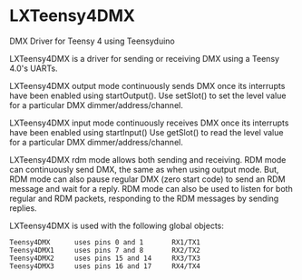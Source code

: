 # LXTeensy4DMX
DMX Driver for Teensy 4 using Teensyduino

   LXTeensy4DMX is a driver for sending or receiving DMX using a Teensy 4.0's UARTs.
   
   LXTeensy4DMX output mode continuously sends DMX once its interrupts have been enabled using startOutput().
   Use setSlot() to set the level value for a particular DMX dimmer/address/channel.
   
   LXTeensy4DMX input mode continuously receives DMX once its interrupts have been enabled using startInput()
   Use getSlot() to read the level value for a particular DMX dimmer/address/channel.
   
   LXTeensy4DMX rdm mode allows both sending and receiving. RDM mode can continuously send DMX, the same as when using output mode.  But, RDM mode can also pause regular DMX (zero start code) to send an RDM message and wait for a reply.  RDM mode can also be used to listen for both regular and RDM packets, responding to the RDM messages by sending replies.
   
LXTeensy4DMX is used with the following global objects:
```
Teensy4DMX		uses pins 0 and 1		RX1/TX1
Teensy4DMX1		uses pins 7 and 8		RX2/TX2
Teensy4DMX2		uses pins 15 and 14		RX3/TX3
Teensy4DMX3		uses pins 16 and 17		RX4/TX4
```